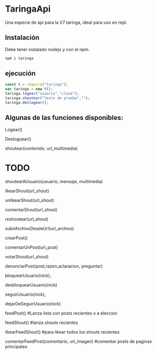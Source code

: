 # TaringaApi
Una especie de api para la V7 taringa, ideal para uso en repl.

## Instalación
Debe tener instalado nodejs y con el npm.
```bash
npm i taringa 
```
## ejecución
```javascript
const t = require("taringa");
var taringa = new t();
taringa.logear("usuario","clave");
taringa.shoutear("texto de prueba","");
taringa.deslogear();
``` 
## Algunas de las funciones disponibles:

Logear()

Desloguear()

shoutear(contenido, url_multimedia)

# TODO

shoutearAUsuario(usuario, mensaje, multimedia)

likearShout(url_shout)

unlikearShout(url_shout)

comentarShout(url_shout)

reshoutear(url_shout)

subirArchivoDesdeUrl(url_archivo)

crearPost()

comentarUnPost(url_post)

votarShout(url_shout)

denunciarPost(post,razon,aclaracion, preguntar)

bloquearUsuario(nick), 

desbloquearUsuario(nick)

seguirUsuario(nick), 

dejarDeSeguirUsuario(nick)

feedPost() #Lanza lista con posts recientes o a eleccion

feedShout() #lanza shouts recientes

likearFeedShout() #para likear todos los shouts recientes

comentarFeedPost(comentario, url_imagen) #comentar posts de paginas principales
